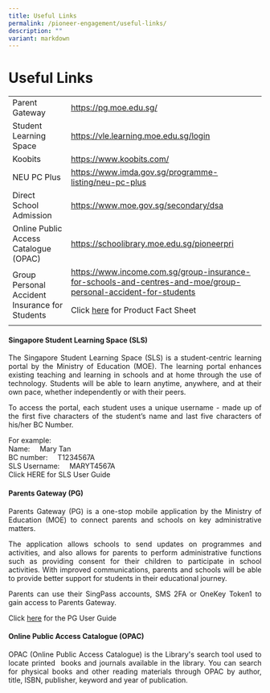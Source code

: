 ```yaml
---
title: Useful Links
permalink: /pioneer-engagement/useful-links/
description: ""
variant: markdown
---
```

# Useful Links

<table>
<tbody>
<tr>
<td>Parent Gateway</td>
<td><a href="https://pg.moe.edu.sg/">https://pg.moe.edu.sg/</a></td>
</tr>
<tr>
<td>Student Learning Space</td>
<td><a href="https://vle.learning.moe.edu.sg/login">https://vle.learning.moe.edu.sg/login</a></td>
</tr>
<tr>
<td>Koobits</td>
<td><a href="https://www.koobits.com/">https://www.koobits.com/</a></td>
</tr>
<tr>
<td>NEU PC Plus</td>
<td><a href="https://www.imda.gov.sg/programme-listing/neu-pc-plus">https://www.imda.gov.sg/programme-listing/neu-pc-plus</a></td>
</tr>
<tr>
<td>Direct School Admission</td>
<td><a href="https://www.moe.gov.sg/secondary/dsa">https://www.moe.gov.sg/secondary/dsa</a></td>
</tr>
<tr>
<td>Online Public Access Catalogue (OPAC)</td>
<td><a href="https://schoolibrary.moe.edu.sg/pioneerpri">https://schoolibrary.moe.edu.sg/pioneerpri</a></td>
</tr>
<tr>
<td>Group Personal Accident Insurance for Students</td>
<td><a href="https://www.income.com.sg/group-insurance-for-schools-and-centres-and-moe/group-personal-accident-for-students">https://www.income.com.sg/group-insurance-for-schools-and-centres-and-moe/group-personal-accident-for-students</a>

Click [here](/files/Parents-Gateway-User-Guide.pdf) for Product Fact Sheet</td>
</tr>
</tbody>
</table>


#### Singapore Student Learning Space (SLS)

<p align="Justify">The Singapore Student Learning Space (SLS) is a student-centric learning portal by the Ministry of Education (MOE). The learning portal enhances existing teaching and learning in schools and at home through the use of technology. Students will be able to learn anytime, anywhere, and at their own pace, whether independently or with their peers.</p>

<p align="Justify">To access the portal, each student uses a unique username - made up of the first five characters of the student’s name and last five characters of his/her BC Number.</p>

For example:<br>
Name: &nbsp; &nbsp; Mary Tan<br>
BC number: &nbsp; &nbsp; T1234567A<br>
SLS Username: &nbsp; &nbsp; MARYT4567A<br>
Click HERE for SLS User Guide

#### Parents Gateway (PG)

<p align="Justify">Parents Gateway (PG) is a one-stop mobile application by the Ministry of Education (MOE) to connect parents and schools on key administrative matters.</p>

<p align="Justify">The application allows schools to send updates on programmes and activities, and also allows for parents to perform administrative functions such as providing consent for their children to participate in school activities. With improved communications, parents and schools will be able to provide better support for students in their educational journey.</p>

<p align="Justify">Parents can use their SingPass accounts, SMS 2FA or OneKey Token1 to gain access to Parents Gateway.</p>

Click [here](/files/Parents-Gateway-User-Guide.pdf) for the PG User Guide

#### Online Public Access Catalogue (OPAC)

<p align="Justify">OPAC (Online Public Access Catalogue) is the Library's search tool used to locate printed&nbsp; books and journals available in the library. You can search for physical books and other reading materials through OPAC by author, title, ISBN, publisher, keyword and year of publication.</p>